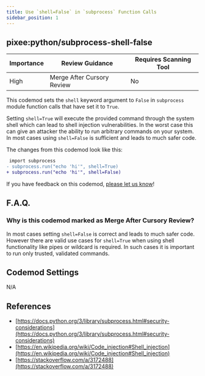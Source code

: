 ```yaml
---
title: Use `shell=False` in `subprocess` Function Calls
sidebar_position: 1
---
```


## pixee:python/subprocess-shell-false

| Importance | Review Guidance            | Requires Scanning Tool |
|------------|----------------------------|------------------------|
| High       | Merge After Cursory Review | No                     |

This codemod sets the `shell` keyword argument to `False` in `subprocess` module function calls that have set it to `True`.

Setting `shell=True` will execute the provided command through the system shell which can lead to shell injection vulnerabilities. In the worst case this can give an attacker the ability to run arbitrary commands on your system. In most cases using `shell=False` is sufficient and leads to much safer code.

The changes from this codemod look like this:

```diff
 import subprocess
- subprocess.run("echo 'hi'", shell=True)
+ subprocess.run("echo 'hi'", shell=False)
```

If you have feedback on this codemod, [please let us know](mailto:feedback@pixee.ai)!

## F.A.Q.

### Why is this codemod marked as Merge After Cursory Review?

In most cases setting `shell=False` is correct and leads to much safer code. However there are valid use cases for `shell=True` when using shell functionality like pipes or wildcard is required. In such cases it is important to run only trusted, validated commands.

## Codemod Settings

N/A

## References

* [https://docs.python.org/3/library/subprocess.html#security-considerations](https://docs.python.org/3/library/subprocess.html#security-considerations)
* [https://en.wikipedia.org/wiki/Code_injection#Shell_injection](https://en.wikipedia.org/wiki/Code_injection#Shell_injection)
* [https://stackoverflow.com/a/3172488](https://stackoverflow.com/a/3172488)
